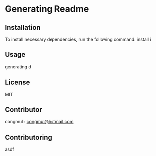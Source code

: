 # Generating Readme
## Installation 
To install necessary dependencies, run the following command:
install i

## Usage
generating d

## License
MIT

## Contributor
congmul : congmul@hotmail.com

## Contributoring
asdf
        